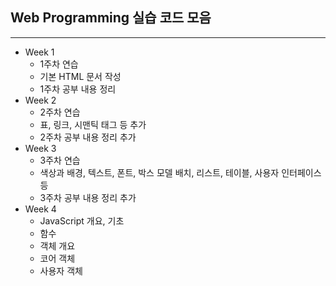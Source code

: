<h2>Web Programming 실습 코드 모음</h2>
<hr>
<ul>
  <li>Week 1
    <ul>
      <li>1주차 연습</li>
      <li>기본 HTML 문서 작성</li>
      <li>1주차 공부 내용 정리</li>
    </ul>
  </li>
  <li>Week 2
    <ul>
      <li>2주차 연습</li>
      <li>표, 링크, 시맨틱 태그 등 추가</li>
      <li>2주차 공부 내용 정리 추가</li>
    </ul>
  </li>
  <li>Week 3
    <ul>
      <li>3주차 연습</li>
      <li>색상과 배경, 텍스트, 폰트, 박스 모델 배치, 리스트, 테이블, 사용자 인터페이스 등</li>
      <li>3주차 공부 내용 정리 추가</li>
    </ul>
  </li>
  <li>Week 4
    <ul>
      <li>JavaScript 개요, 기초</li>
      <li>함수</li>
      <li>객체 개요</li>
      <li>코어 객체</li>
      <li>사용자 객체</li>
  </li>
</ul>
